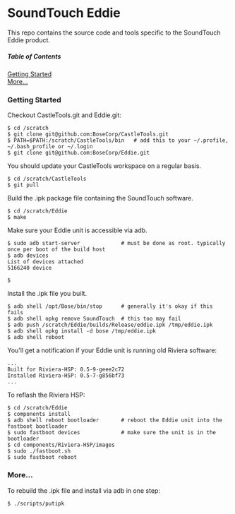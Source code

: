 SoundTouch Eddie
================

This repo contains the source code and tools specific to the SoundTouch Eddie product.

##### Table of Contents  
[Getting Started](#start)  
[More...](#more)  

<a name="start"/>

### Getting Started

Checkout CastleTools.git and Eddie.git:
```shell session
$ cd /scratch
$ git clone git@github.com:BoseCorp/CastleTools.git
$ PATH=$PATH:/scratch/CastleTools/bin   # add this to your ~/.profile, ~/.bash_profile or ~/.login
$ git clone git@github.com:BoseCorp/Eddie.git
```

You should update your CastleTools workspace on a regular basis.
```shell session
$ cd /scratch/CastleTools
$ git pull
```

Build the .ipk package file containing the SoundTouch software.
```shell session
$ cd /scratch/Eddie
$ make
```

Make sure your Eddie unit is accessible via adb.
```shell session
$ sudo adb start-server             # must be done as root. typically once per boot of the build host
$ adb devices
List of devices attached
5166240	device

$
```

Install the .ipk file you built.
```shell session
$ adb shell /opt/Bose/bin/stop      # generally it's okay if this fails
$ adb shell opkg remove SoundTouch  # this too may fail
$ adb push /scratch/Eddie/builds/Release/eddie.ipk /tmp/eddie.ipk
$ adb shell opkg install -d bose /tmp/eddie.ipk
$ adb shell reboot
```

You'll get a notification if your Eddie unit is running old Riviera software:
```shell session
...
Built for Riviera-HSP: 0.5-9-geee2c72
Installed Riviera-HSP: 0.5-7-g856bf73
...
```

To reflash the Riviera HSP:
```shell session
$ cd /scratch/Eddie
$ components install
$ adb shell reboot bootloader       # reboot the Eddie unit into the fastboot bootloader
$ sudo fastboot devices             # make sure the unit is in the bootloader
$ cd components/Riviera-HSP/images
$ sudo ./fastboot.sh
$ sudo fastboot reboot
```

### More...

To rebuild the .ipk file and install via adb in one step:

```shell session
$ ./scripts/putipk
```
